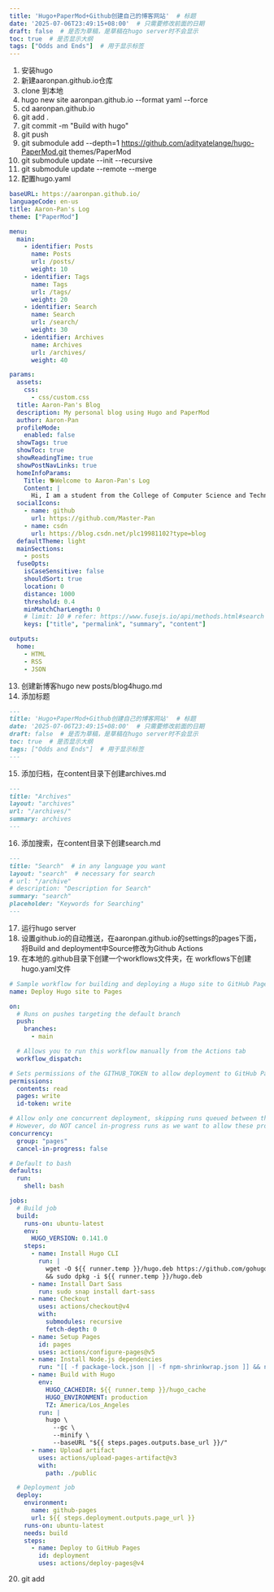 ```yaml
---
title: 'Hugo+PaperMod+Github创建自己的博客网站'  # 标题
date: '2025-07-06T23:49:15+08:00'  # 只需要修改前面的日期
draft: false  # 是否为草稿，是草稿在hugo server时不会显示
toc: true  # 是否显示大纲
tags: ["Odds and Ends"]  # 用于显示标签
---
```

1. 安装hugo
2. 新建aaronpan.github.io仓库
3. clone 到本地
4. hugo new site aaronpan.github.io --format yaml --force
5. cd aaronpan.github.io
6. git add .
7. git commit -m "Build with hugo"
8. git push
9. git submodule add --depth=1 https://github.com/adityatelange/hugo-PaperMod.git themes/PaperMod
10. git submodule update --init --recursive
11. git submodule update --remote --merge
12. 配置hugo.yaml

```yaml
baseURL: https://aaronpan.github.io/
languageCode: en-us
title: Aaron-Pan's Log
theme: ["PaperMod"]

menu:
  main:
    - identifier: Posts
      name: Posts
      url: /posts/
      weight: 10
    - identifier: Tags
      name: Tags
      url: /tags/
      weight: 20
    - identifier: Search
      name: Search
      url: /search/
      weight: 30
    - identifier: Archives
      name: Archives
      url: /archives/
      weight: 40

params:
  assets:
    css:
      - css/custom.css
  title: Aaron-Pan's Blog
  description: My personal blog using Hugo and PaperMod
  author: Aaron-Pan
  profileMode:
    enabled: false
  showTags: true
  showToc: true
  showReadingTime: true
  showPostNavLinks: true
  homeInfoParams:
    Title: 🐕Welcome to Aaron-Pan's Log
    Content: |
      Hi, I am a student from the College of Computer Science and Technology, Zhejiang University. I will share some of my learning experiences and thoughts here. Hope you like it!😊
  socialIcons:
    - name: github
      url: https://github.com/Master-Pan
    - name: csdn
      url: https://blog.csdn.net/plc19981102?type=blog
  defaultTheme: light
  mainSections:
    - posts
  fuseOpts:
    isCaseSensitive: false
    shouldSort: true
    location: 0
    distance: 1000
    threshold: 0.4
    minMatchCharLength: 0
    # limit: 10 # refer: https://www.fusejs.io/api/methods.html#search
    keys: ["title", "permalink", "summary", "content"]

outputs:
  home:
    - HTML
    - RSS
    - JSON

```

13. 创建新博客hugo new posts/blog4hugo.md
14. 添加标题

```markdown
---
title: 'Hugo+PaperMod+Github创建自己的博客网站'  # 标题
date: '2025-07-06T23:49:15+08:00'  # 只需要修改前面的日期
draft: false  # 是否为草稿，是草稿在hugo server时不会显示
toc: true  # 是否显示大纲
tags: ["Odds and Ends"]  # 用于显示标签
---
```

15. 添加归档，在content目录下创建archives.md

```markdown
---
title: "Archives"
layout: "archives"
url: "/archives/"
summary: archives
---
```

16. 添加搜索，在content目录下创建search.md

```markdown
---
title: "Search"  # in any language you want
layout: "search"  # necessary for search
# url: "/archive"
# description: "Description for Search"
summary: "search"
placeholder: "Keywords for Searching"
---
```

17. 运行hugo server
18. 设置github.io的自动推送，在aaronpan.github.io的settings的pages下面，将Build and deployment中Source修改为Github Actions
19. 在本地的.github目录下创建一个workflows文件夹，在 workflows下创建hugo.yaml文件

```yaml
# Sample workflow for building and deploying a Hugo site to GitHub Pages
name: Deploy Hugo site to Pages

on:
  # Runs on pushes targeting the default branch
  push:
    branches:
      - main

  # Allows you to run this workflow manually from the Actions tab
  workflow_dispatch:

# Sets permissions of the GITHUB_TOKEN to allow deployment to GitHub Pages
permissions:
  contents: read
  pages: write
  id-token: write

# Allow only one concurrent deployment, skipping runs queued between the run in-progress and latest queued.
# However, do NOT cancel in-progress runs as we want to allow these production deployments to complete.
concurrency:
  group: "pages"
  cancel-in-progress: false

# Default to bash
defaults:
  run:
    shell: bash

jobs:
  # Build job
  build:
    runs-on: ubuntu-latest
    env:
      HUGO_VERSION: 0.141.0
    steps:
      - name: Install Hugo CLI
        run: |
          wget -O ${{ runner.temp }}/hugo.deb https://github.com/gohugoio/hugo/releases/download/v${HUGO_VERSION}/hugo_extended_${HUGO_VERSION}_linux-amd64.deb \
          && sudo dpkg -i ${{ runner.temp }}/hugo.deb
      - name: Install Dart Sass
        run: sudo snap install dart-sass
      - name: Checkout
        uses: actions/checkout@v4
        with:
          submodules: recursive
          fetch-depth: 0
      - name: Setup Pages
        id: pages
        uses: actions/configure-pages@v5
      - name: Install Node.js dependencies
        run: "[[ -f package-lock.json || -f npm-shrinkwrap.json ]] && npm ci || true"
      - name: Build with Hugo
        env:
          HUGO_CACHEDIR: ${{ runner.temp }}/hugo_cache
          HUGO_ENVIRONMENT: production
          TZ: America/Los_Angeles
        run: |
          hugo \
            --gc \
            --minify \
            --baseURL "${{ steps.pages.outputs.base_url }}/"
      - name: Upload artifact
        uses: actions/upload-pages-artifact@v3
        with:
          path: ./public

  # Deployment job
  deploy:
    environment:
      name: github-pages
      url: ${{ steps.deployment.outputs.page_url }}
    runs-on: ubuntu-latest
    needs: build
    steps:
      - name: Deploy to GitHub Pages
        id: deployment
        uses: actions/deploy-pages@v4

```

20. git add
